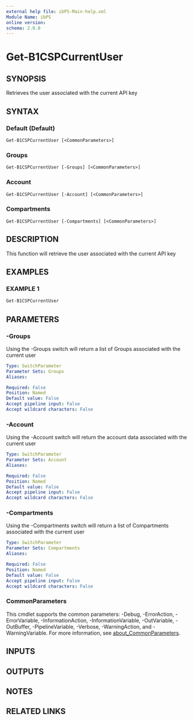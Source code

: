 ```yaml
---
external help file: ibPS-Main-help.xml
Module Name: ibPS
online version:
schema: 2.0.0
---
```


# Get-B1CSPCurrentUser

## SYNOPSIS
Retrieves the user associated with the current API key

## SYNTAX

### Default (Default)
```
Get-B1CSPCurrentUser [<CommonParameters>]
```

### Groups
```
Get-B1CSPCurrentUser [-Groups] [<CommonParameters>]
```

### Account
```
Get-B1CSPCurrentUser [-Account] [<CommonParameters>]
```

### Compartments
```
Get-B1CSPCurrentUser [-Compartments] [<CommonParameters>]
```

## DESCRIPTION
This function will retrieve the user associated with the current API key

## EXAMPLES

### EXAMPLE 1
```powershell
Get-B1CSPCurrentUser
```

## PARAMETERS

### -Groups
Using the -Groups switch will return a list of Groups associated with the current user

```yaml
Type: SwitchParameter
Parameter Sets: Groups
Aliases:

Required: False
Position: Named
Default value: False
Accept pipeline input: False
Accept wildcard characters: False
```

### -Account
Using the -Account switch will return the account data associated with the current user

```yaml
Type: SwitchParameter
Parameter Sets: Account
Aliases:

Required: False
Position: Named
Default value: False
Accept pipeline input: False
Accept wildcard characters: False
```

### -Compartments
Using the -Compartments switch will return a list of Compartments associated with the current user

```yaml
Type: SwitchParameter
Parameter Sets: Compartments
Aliases:

Required: False
Position: Named
Default value: False
Accept pipeline input: False
Accept wildcard characters: False
```

### CommonParameters
This cmdlet supports the common parameters: -Debug, -ErrorAction, -ErrorVariable, -InformationAction, -InformationVariable, -OutVariable, -OutBuffer, -PipelineVariable, -Verbose, -WarningAction, and -WarningVariable. For more information, see [about_CommonParameters](http://go.microsoft.com/fwlink/?LinkID=113216).

## INPUTS

## OUTPUTS

## NOTES

## RELATED LINKS
